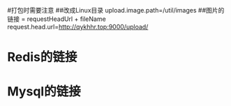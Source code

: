 #打包时需要注意
##改成Linux目录
upload.image.path=/util/images
##图片的链接  = requestHeadUrl + fileName
request.head.url=http://qykhhr.top:9000/upload/
# Redis的链接
# Mysql的链接
